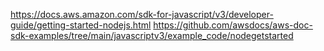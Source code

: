 https://docs.aws.amazon.com/sdk-for-javascript/v3/developer-guide/getting-started-nodejs.html
https://github.com/awsdocs/aws-doc-sdk-examples/tree/main/javascriptv3/example_code/nodegetstarted
